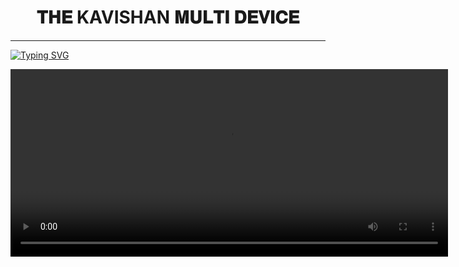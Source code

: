 <h1 align="center"> 𝐓𝐇𝐄 KAVISHAN 𝐌𝐔𝐋𝐓𝐈 𝐃𝐄𝐕𝐈𝐂𝐄  </h1>
<p align="center">  

***
  
<a href="https://git.io/typing-svg"><img src="https://readme-typing-svg.demolab.com?font=Black+Ops+One&size=50&pause=1000&color=1BAFBAFF&center=true&width=910&height=100&lines=CREATED+BY+KAVISHAN;RELEASED+4.6.2024" alt="Typing SVG" /></a>
  </p>
    <video  alt="KAVISHAN-MD" width="700" height="300" src="https://telegra.ph/file/a0a416d0ccdfd108cffc8.mp4">
<p align="center">
<p align="center">
<a href="https://github.com/Kavishan0/KAVISHAN-MD"><img></a> 
<p/>

![repo views](https://hits.seeyoufarm.com/api/count/incr/badge.svg?url=https%3A%2F%2Fgithub.com%2FKavishan0%2FKAVISHAN-MD&count_bg=%2379C83D&title_bg=%23555555&icon=gitpod.svg&icon_color=%23E7E7E7&title=Views&edge_flat=false)

![forks](https://img.shields.io/github/forks/Kavishan0/KAVISHAN-MD?label=Forks&style=social)

![stars](https://img.shields.io/github/stars/Kavishan0/KAVISHAN-MD?style=social)
  
***

#### SETUP 

    
<a href="https://kavishan-md-session.onrender.com/pair"><img src="https://img.shields.io/badge/LOGIN%20WITH-PAIR%20CODE-blue" alt="LOGIN WITH PAIR CODE" width="250"></a>

 



<a href="https://kavishan-md-session.onrender.com/qr"><img src="https://img.shields.io/badge/LOGIN%20WITH-QR%20CODE-black" alt="LOGIN WITH QR CODE" width="250"></a>
<br>


***

<details>
<summary>𝗖𝗟𝗜𝗖𝗞 𝗧𝗢 𝗗𝗘𝗣𝗟𝗢𝗬</summary>


[`Deploy on heroku`](https://dashboard.heroku.com/new?template=https://github.com/Kavishan0/KAVISHAN-MD)

</details>


***
## 👑 **`KAVISHAN-MD BOT OWNERS`** 👑


   <a href="https://github.com/Kavishan0/"><img src="https://telegra.ph/file/d4897e32ae51d7d69cad9.jpg" width=80 height=80></a>   

|[`cyber kaviyh`](https://github.com/Kavishan0)

***
